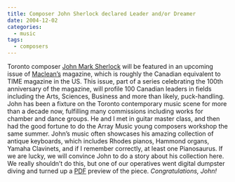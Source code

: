 ```yaml
---
title: Composer John Sherlock declared Leader and/or Dreamer
date: 2004-12-02
categories:
  - music
tags:
  - composers
---
```


Toronto composer [John Mark Sherlock](http://www.neithernor.com/sherlock) will be featured in an upcoming issue of [Maclean’s](http://www.macleans.ca) magazine, which is roughly the Canadian equivalent to TIME magazine in the US. This issue, part of a series celebrating the 100th anniversary of the magazine, will profile 100 Canadian leaders in fields including the Arts, Sciences, Business and more than likely, puck-handling. John has been a fixture on the Toronto contemporary music scene for more than a decade now, fulfilling many commissions including works for chamber and dance groups. He and I met in guitar master class, and then had the good fortune to do the Array Music young composers workshop the same summer. John’s music often showcases his amazing collection of antique keyboards, which includes Rhodes pianos, Hammond organs, Yamaha Clavinets, and if I remember correctly, at least one Pianosaurus. If we are lucky, we will convince John to do a story about his collection here. We really shouldn’t do this, but one of our operatives went digital dumpster diving and turned up a [PDF](/images/articles/macleans100.pdf) preview of the piece. _Congratulations, John!_
